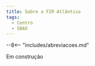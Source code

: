 ```yaml
---
title: Sobre a FIR Atlântico
tags:
  - Centro
  - SBAO
---
```


--8<-- "includes/abreviacoes.md"

Em construção